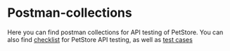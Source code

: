 # Postman-collections

Here you can find postman collections for API testing of PetStore.
You can also find [checklist](https://github.com/Oleksandr-Mnk/Test-documentation/tree/main/Checklists) for PetStore API testing, as well as [test cases](https://github.com/Oleksandr-Mnk/Test-documentation/tree/main/Test%20cases)